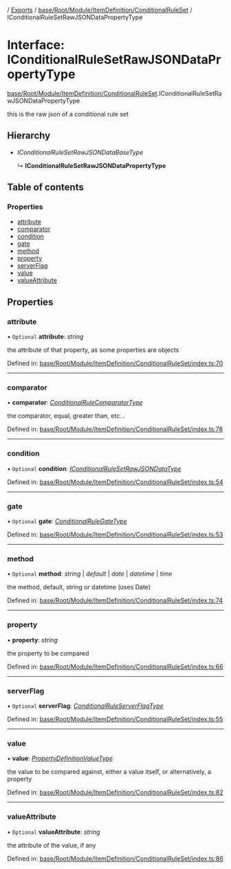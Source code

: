 [](../README.md) / [Exports](../modules.md) / [base/Root/Module/ItemDefinition/ConditionalRuleSet](../modules/base_root_module_itemdefinition_conditionalruleset.md) / IConditionalRuleSetRawJSONDataPropertyType

# Interface: IConditionalRuleSetRawJSONDataPropertyType

[base/Root/Module/ItemDefinition/ConditionalRuleSet](../modules/base_root_module_itemdefinition_conditionalruleset.md).IConditionalRuleSetRawJSONDataPropertyType

this is the raw json of a conditional rule set

## Hierarchy

* *IConditionalRuleSetRawJSONDataBaseType*

  ↳ **IConditionalRuleSetRawJSONDataPropertyType**

## Table of contents

### Properties

- [attribute](base_root_module_itemdefinition_conditionalruleset.iconditionalrulesetrawjsondatapropertytype.md#attribute)
- [comparator](base_root_module_itemdefinition_conditionalruleset.iconditionalrulesetrawjsondatapropertytype.md#comparator)
- [condition](base_root_module_itemdefinition_conditionalruleset.iconditionalrulesetrawjsondatapropertytype.md#condition)
- [gate](base_root_module_itemdefinition_conditionalruleset.iconditionalrulesetrawjsondatapropertytype.md#gate)
- [method](base_root_module_itemdefinition_conditionalruleset.iconditionalrulesetrawjsondatapropertytype.md#method)
- [property](base_root_module_itemdefinition_conditionalruleset.iconditionalrulesetrawjsondatapropertytype.md#property)
- [serverFlag](base_root_module_itemdefinition_conditionalruleset.iconditionalrulesetrawjsondatapropertytype.md#serverflag)
- [value](base_root_module_itemdefinition_conditionalruleset.iconditionalrulesetrawjsondatapropertytype.md#value)
- [valueAttribute](base_root_module_itemdefinition_conditionalruleset.iconditionalrulesetrawjsondatapropertytype.md#valueattribute)

## Properties

### attribute

• `Optional` **attribute**: *string*

the attribute of that property, as some properties are objects

Defined in: [base/Root/Module/ItemDefinition/ConditionalRuleSet/index.ts:70](https://github.com/onzag/itemize/blob/5fcde7cf/base/Root/Module/ItemDefinition/ConditionalRuleSet/index.ts#L70)

___

### comparator

• **comparator**: [*ConditionalRuleComparatorType*](../modules/base_root_module_itemdefinition_conditionalruleset.md#conditionalrulecomparatortype)

the comparator, equal, greater than, etc...

Defined in: [base/Root/Module/ItemDefinition/ConditionalRuleSet/index.ts:78](https://github.com/onzag/itemize/blob/5fcde7cf/base/Root/Module/ItemDefinition/ConditionalRuleSet/index.ts#L78)

___

### condition

• `Optional` **condition**: [*IConditionalRuleSetRawJSONDataType*](../modules/base_root_module_itemdefinition_conditionalruleset.md#iconditionalrulesetrawjsondatatype)

Defined in: [base/Root/Module/ItemDefinition/ConditionalRuleSet/index.ts:54](https://github.com/onzag/itemize/blob/5fcde7cf/base/Root/Module/ItemDefinition/ConditionalRuleSet/index.ts#L54)

___

### gate

• `Optional` **gate**: [*ConditionalRuleGateType*](../modules/base_root_module_itemdefinition_conditionalruleset.md#conditionalrulegatetype)

Defined in: [base/Root/Module/ItemDefinition/ConditionalRuleSet/index.ts:53](https://github.com/onzag/itemize/blob/5fcde7cf/base/Root/Module/ItemDefinition/ConditionalRuleSet/index.ts#L53)

___

### method

• `Optional` **method**: *string* \| *default* \| *date* \| *datetime* \| *time*

the method, default, string or datetime (uses Date)

Defined in: [base/Root/Module/ItemDefinition/ConditionalRuleSet/index.ts:74](https://github.com/onzag/itemize/blob/5fcde7cf/base/Root/Module/ItemDefinition/ConditionalRuleSet/index.ts#L74)

___

### property

• **property**: *string*

the property to be compared

Defined in: [base/Root/Module/ItemDefinition/ConditionalRuleSet/index.ts:66](https://github.com/onzag/itemize/blob/5fcde7cf/base/Root/Module/ItemDefinition/ConditionalRuleSet/index.ts#L66)

___

### serverFlag

• `Optional` **serverFlag**: [*ConditionalRuleServerFlagType*](../modules/base_root_module_itemdefinition_conditionalruleset.md#conditionalruleserverflagtype)

Defined in: [base/Root/Module/ItemDefinition/ConditionalRuleSet/index.ts:55](https://github.com/onzag/itemize/blob/5fcde7cf/base/Root/Module/ItemDefinition/ConditionalRuleSet/index.ts#L55)

___

### value

• **value**: [*PropertyDefinitionValueType*](../modules/base_root_module_itemdefinition_propertydefinition.md#propertydefinitionvaluetype)

the value to be compared against, either a value itself, or alternatively, a property

Defined in: [base/Root/Module/ItemDefinition/ConditionalRuleSet/index.ts:82](https://github.com/onzag/itemize/blob/5fcde7cf/base/Root/Module/ItemDefinition/ConditionalRuleSet/index.ts#L82)

___

### valueAttribute

• `Optional` **valueAttribute**: *string*

the attribute of the value, if any

Defined in: [base/Root/Module/ItemDefinition/ConditionalRuleSet/index.ts:86](https://github.com/onzag/itemize/blob/5fcde7cf/base/Root/Module/ItemDefinition/ConditionalRuleSet/index.ts#L86)
